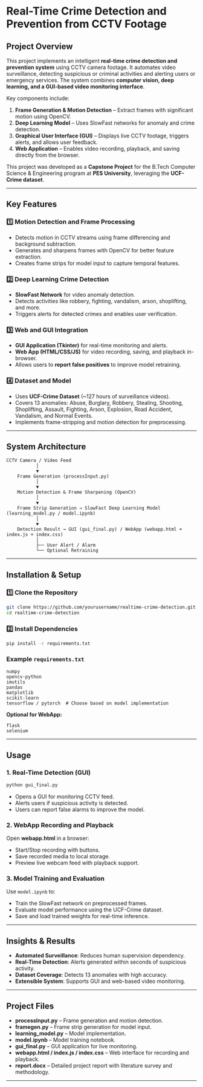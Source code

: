 # Real-Time Crime Detection and Prevention from CCTV Footage

## Project Overview

This project implements an intelligent **real-time crime detection and prevention system** using CCTV camera footage. It automates video surveillance, detecting suspicious or criminal activities and alerting users or emergency services. The system combines **computer vision, deep learning, and a GUI-based video monitoring interface**.

Key components include:

1. **Frame Generation & Motion Detection** – Extract frames with significant motion using OpenCV.
2. **Deep Learning Model** – Uses SlowFast networks for anomaly and crime detection.
3. **Graphical User Interface (GUI)** – Displays live CCTV footage, triggers alerts, and allows user feedback.
4. **Web Application** – Enables video recording, playback, and saving directly from the browser.

This project was developed as a **Capstone Project** for the B.Tech Computer Science & Engineering program at **PES University**, leveraging the **UCF-Crime dataset**.

---

## Key Features

### 1️⃣ Motion Detection and Frame Processing

* Detects motion in CCTV streams using frame differencing and background subtraction.
* Generates and sharpens frames with OpenCV for better feature extraction.
* Creates frame strips for model input to capture temporal features.

### 2️⃣ Deep Learning Crime Detection

* **SlowFast Network** for video anomaly detection.
* Detects activities like robbery, fighting, vandalism, arson, shoplifting, and more.
* Triggers alerts for detected crimes and enables user verification.

### 3️⃣ Web and GUI Integration

* **GUI Application (Tkinter)** for real-time monitoring and alerts.
* **Web App (HTML/CSS/JS)** for video recording, saving, and playback in-browser.
* Allows users to **report false positives** to improve model retraining.

### 4️⃣ Dataset and Model

* Uses **UCF-Crime Dataset** (\~127 hours of surveillance videos).
* Covers 13 anomalies: Abuse, Burglary, Robbery, Stealing, Shooting, Shoplifting, Assault, Fighting, Arson, Explosion, Road Accident, Vandalism, and Normal Events.
* Implements frame-stripping and motion detection for preprocessing.

---

## System Architecture

```
CCTV Camera / Video Feed
           │
           ▼
    Frame Generation (processInput.py)
           │
           ▼
    Motion Detection & Frame Sharpening (OpenCV)
           │
           ▼
    Frame Strip Generation → SlowFast Deep Learning Model (learning_model.py / model.ipynb)
           │
           ▼
    Detection Result → GUI (gui_final.py) / WebApp (webapp.html + index.js + index.css)
           │
           ├── User Alert / Alarm
           └── Optional Retraining
```

---

## Installation & Setup

### 1️⃣ Clone the Repository

```bash
git clone https://github.com/yourusername/realtime-crime-detection.git
cd realtime-crime-detection
```

### 2️⃣ Install Dependencies

```bash
pip install -r requirements.txt
```

### Example `requirements.txt`

```
numpy
opencv-python
imutils
pandas
matplotlib
scikit-learn
tensorflow / pytorch  # Choose based on model implementation
```

**Optional for WebApp:**

```
flask
selenium
```

---

## Usage

### 1. Real-Time Detection (GUI)

```bash
python gui_final.py
```

* Opens a GUI for monitoring CCTV feed.
* Alerts users if suspicious activity is detected.
* Users can report false alarms to improve the model.

### 2. WebApp Recording and Playback

Open **webapp.html** in a browser:

* Start/Stop recording with buttons.
* Save recorded media to local storage.
* Preview live webcam feed with playback support.

### 3. Model Training and Evaluation

Use `model.ipynb` to:

* Train the SlowFast network on preprocessed frames.
* Evaluate model performance using the UCF-Crime dataset.
* Save and load trained weights for real-time inference.

---

## Insights & Results

* **Automated Surveillance**: Reduces human supervision dependency.
* **Real-Time Detection**: Alerts generated within seconds of suspicious activity.
* **Dataset Coverage**: Detects 13 anomalies with high accuracy.
* **Extensible System**: Supports GUI and web-based video monitoring.

---

## Project Files

* **processInput.py** – Frame generation and motion detection.
* **framegen.py** – Frame strip generation for model input.
* **learning\_model.py** – Model implementation.
* **model.ipynb** – Model training notebook.
* **gui\_final.py** – GUI application for live monitoring.
* **webapp.html / index.js / index.css** – Web interface for recording and playback.
* **report.docx** – Detailed project report with literature survey and methodology.

---
